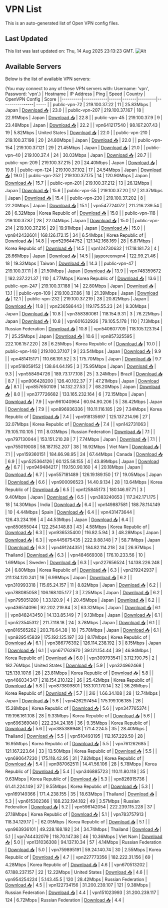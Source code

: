# VPN List

This is an auto-generated list of Open VPN config files.

## Last Updated

This list was last updated on: Thu, 14 Aug 2025 23:13:23 GMT.
![Alt](https://repobeats.axiom.co/api/embed/186b98318ef1479477931607c1ad7d823f12451f.svg "Repobeats analytics image")

## Available Servers

Below is the list of available VPN servers:

(You may connect to any of these VPN servers with: Username: 'vpn', Password: 'vpn'.)
| Hostname | IP Address | Ping | Speed | Country | OpenVPN Config | Score |
|----------|------------|------|-------|---------|----------------| ----- |
| public-vpn-72 | 219.100.37.22 | 11 | 25.83Mbps | Japan | [Download 📥](./configs/server_0_JP.ovpn) | 23.0 |
| public-vpn-207 | 219.100.37.167 | 18 | 22.91Mbps | Japan | [Download 📥](./configs/server_1_JP.ovpn) | 22.8 |
| public-vpn-45 | 219.100.37.9 | 9 | 23.48Mbps | Japan | [Download 📥](./configs/server_2_JP.ovpn) | 22.2 |
| vpn641217540 | 98.167.207.43 | 19 | 5.82Mbps | United States | [Download 📥](./configs/server_3_US.ovpn) | 22.0 |
| public-vpn-210 | 219.100.37.198 | 20 | 24.80Mbps | Japan | [Download 📥](./configs/server_4_JP.ovpn) | 22.0 |
| public-vpn-154 | 219.100.37.121 | 29 | 21.45Mbps | Japan | [Download 📥](./configs/server_5_JP.ovpn) | 21.0 |
| public-vpn-40 | 219.100.37.4 | 24 | 30.03Mbps | Japan | [Download 📥](./configs/server_6_JP.ovpn) | 20.7 |
| public-vpn-209 | 219.100.37.215 | 20 | 24.40Mbps | Japan | [Download 📥](./configs/server_7_JP.ovpn) | 19.8 |
| public-vpn-124 | 219.100.37.102 | 17 | 24.54Mbps | Japan | [Download 📥](./configs/server_8_JP.ovpn) | 19.0 |
| public-vpn-252 | 219.100.37.175 | 14 | 120.90Mbps | Japan | [Download 📥](./configs/server_9_JP.ovpn) | 15.7 |
| public-vpn-201 | 219.100.37.212 | 13 | 26.12Mbps | Japan | [Download 📥](./configs/server_10_JP.ovpn) | 15.6 |
| public-vpn-55 | 219.100.37.20 | 17 | 31.37Mbps | Japan | [Download 📥](./configs/server_11_JP.ovpn) | 15.4 |
| public-vpn-230 | 219.100.37.202 | 8 | 22.20Mbps | Japan | [Download 📥](./configs/server_12_JP.ovpn) | 15.1 |
| vpn547724072 | 211.216.239.54 | 28 | 6.32Mbps | Korea Republic of | [Download 📥](./configs/server_13_KR.ovpn) | 15.0 |
| public-vpn-118 | 219.100.37.87 | 28 | 22.04Mbps | Japan | [Download 📥](./configs/server_14_JP.ovpn) | 15.0 |
| public-vpn-214 | 219.100.37.216 | 29 | 19.91Mbps | Japan | [Download 📥](./configs/server_15_JP.ovpn) | 15.0 |
| vpn842432601 | 168.126.172.15 | 34 | 6.54Mbps | Korea Republic of | [Download 📥](./configs/server_16_KR.ovpn) | 14.8 |
| vpn529644752 | 121.142.168.169 | 28 | 6.87Mbps | Korea Republic of | [Download 📥](./configs/server_17_KR.ovpn) | 14.5 |
| vpn124730632 | 117.18.181.73 | 4 | 28.66Mbps | Japan | [Download 📥](./configs/server_18_JP.ovpn) | 14.5 |
| jayporeonvpn4 | 122.99.21.46 | 18 | 19.32Mbps | Taiwan | [Download 📥](./configs/server_19_TW.ovpn) | 14.3 |
| public-vpn-47 | 219.100.37.11 | 8 | 21.50Mbps | Japan | [Download 📥](./configs/server_20_JP.ovpn) | 13.9 |
| vpn748359672 | 182.237.221.37 | 110 | 4.77Mbps | Korea Republic of | [Download 📥](./configs/server_21_KR.ovpn) | 13.6 |
| public-vpn-247 | 219.100.37.188 | 14 | 22.80Mbps | Japan | [Download 📥](./configs/server_22_JP.ovpn) | 13.1 |
| public-vpn-109 | 219.100.37.86 | 18 | 21.39Mbps | Japan | [Download 📥](./configs/server_23_JP.ovpn) | 12.1 |
| public-vpn-232 | 219.100.37.219 | 28 | 20.82Mbps | Japan | [Download 📥](./configs/server_24_JP.ovpn) | 11.8 |
| vpn236586443 | 119.175.55.23 | 24 | 9.30Mbps | Japan | [Download 📥](./configs/server_25_JP.ovpn) | 10.8 |
| vpn358380061 | 118.154.9.31 | 3 | 76.22Mbps | Japan | [Download 📥](./configs/server_26_JP.ovpn) | 10.8 |
| vpn601632926 | 79.105.5.178 | 110 | 7.13Mbps | Russian Federation | [Download 📥](./configs/server_27_RU.ovpn) | 10.8 |
| vpn540607709 | 118.105.123.154 | 7 | 25.25Mbps | Japan | [Download 📥](./configs/server_28_JP.ovpn) | 10.6 |
| vpn857325595 | 222.106.157.220 | 28 | 6.25Mbps | Korea Republic of | [Download 📥](./configs/server_29_KR.ovpn) | 10.0 |
| public-vpn-148 | 219.100.37.107 | 9 | 23.54Mbps | Japan | [Download 📥](./configs/server_30_JP.ovpn) | 9.9 |
| vpn481415171 | 110.66.191.52 | 3 | 175.70Mbps | Japan | [Download 📥](./configs/server_31_JP.ovpn) | 9.7 |
| vpn518059152 | 138.64.64.195 | 3 | 75.95Mbps | Japan | [Download 📥](./configs/server_32_JP.ovpn) | 9.3 |
| vpn558494726 | 189.73.177.108 | 25 | 3.24Mbps | Brazil | [Download 📥](./configs/server_33_BR.ovpn) | 8.7 |
| vpn906428200 | 126.40.102.37 | 7 | 47.21Mbps | Japan | [Download 📥](./configs/server_34_JP.ovpn) | 8.1 |
| vpn857650109 | 14.132.27.53 | 7 | 68.20Mbps | Japan | [Download 📥](./configs/server_35_JP.ovpn) | 8.0 |
| vpn377726682 | 133.165.232.164 | 6 | 72.15Mbps | Japan | [Download 📥](./configs/server_36_JP.ovpn) | 7.9 |
| vpn961040964 | 60.94.90.206 | 5 | 36.42Mbps | Japan | [Download 📥](./configs/server_37_JP.ovpn) | 7.9 |
| vpn896936336 | 110.11.116.185 | 29 | 7.34Mbps | Korea Republic of | [Download 📥](./configs/server_38_KR.ovpn) | 7.4 |
| vpn918135697 | 125.137.214.96 | 27 | 32.07Mbps | Korea Republic of | [Download 📥](./configs/server_39_KR.ovpn) | 7.4 |
| vpn142731063 | 79.105.110.105 | 111 | 8.03Mbps | Russian Federation | [Download 📥](./configs/server_40_RU.ovpn) | 7.1 |
| vpn797130044 | 153.151.210.28 | 7 | 7.74Mbps | Japan | [Download 📥](./configs/server_41_JP.ovpn) | 7.1 |
| vpn755019008 | 58.187.152.207 | 38 | 16.92Mbps | Viet Nam | [Download 📥](./configs/server_42_VN.ovpn) | 7.1 |
| vpn159360151 | 184.66.98.95 | 24 | 67.44Mbps | Canada | [Download 📥](./configs/server_43_CA.ovpn) | 6.9 |
| vpn525364126 | 60.125.58.155 | 4 | 43.89Mbps | Japan | [Download 📥](./configs/server_44_JP.ovpn) | 6.7 |
| vpn949484217 | 119.150.90.160 | 4 | 20.18Mbps | Japan | [Download 📥](./configs/server_45_JP.ovpn) | 6.7 |
| vpn557181489 | 126.19.189.150 | 17 | 19.05Mbps | Japan | [Download 📥](./configs/server_46_JP.ovpn) | 6.6 |
| vpn900096523 | 14.40.9.134 | 28 | 13.64Mbps | Korea Republic of | [Download 📥](./configs/server_47_KR.ovpn) | 6.5 |
| vpn125845173 | 180.146.97.71 | 3 | 9.40Mbps | Japan | [Download 📥](./configs/server_48_JP.ovpn) | 6.5 |
| vpn383240653 | 117.242.171.175 | 18 | 14.30Mbps | India | [Download 📥](./configs/server_49_IN.ovpn) | 6.4 |
| vpn149887581 | 188.78.114.149 | 10 | 4.44Mbps | Spain | [Download 📥](./configs/server_50_ES.ovpn) | 6.4 |
| vpn431473644 | 126.43.234.196 | 4 | 44.53Mbps | Japan | [Download 📥](./configs/server_51_JP.ovpn) | 6.4 |
| vpn850655044 | 122.254.148.83 | 43 | 4.58Mbps | Korea Republic of | [Download 📥](./configs/server_52_KR.ovpn) | 6.3 |
| vpn936535400 | 116.82.5.94 | 3 | 48.28Mbps | Japan | [Download 📥](./configs/server_53_JP.ovpn) | 6.3 |
| vpn445675435 | 222.9.88.148 | 7 | 58.71Mbps | Japan | [Download 📥](./configs/server_54_JP.ovpn) | 6.3 |
| vpn491244351 | 184.82.114.218 | 24 | 26.97Mbps | Thailand | [Download 📥](./configs/server_55_TH.ovpn) | 6.3 |
| vpn484669308 | 176.10.233.56 | 10 | 1.69Mbps | Sweden | [Download 📥](./configs/server_56_SE.ovpn) | 6.3 |
| vpn227656524 | 14.138.226.248 | 24 | 6.80Mbps | Korea Republic of | [Download 📥](./configs/server_57_KR.ovpn) | 6.3 |
| vpn219242937 | 211.134.120.241 | 16 | 6.99Mbps | Japan | [Download 📥](./configs/server_58_JP.ovpn) | 6.2 |
| vpn310993318 | 115.65.24.157 | 11 | 8.82Mbps | Japan | [Download 📥](./configs/server_59_JP.ovpn) | 6.2 |
| vpn788085058 | 106.168.105.177 | 3 | 7.25Mbps | Japan | [Download 📥](./configs/server_60_JP.ovpn) | 6.2 |
| vpn795051280 | 1.33.120.9 | 4 | 20.45Mbps | Japan | [Download 📥](./configs/server_61_JP.ovpn) | 6.2 |
| vpn436514096 | 92.202.219.84 | 3 | 63.32Mbps | Japan | [Download 📥](./configs/server_62_JP.ovpn) | 6.1 |
| vpn848243450 | 14.133.85.149 | 7 | 9.13Mbps | Japan | [Download 📥](./configs/server_63_JP.ovpn) | 6.1 |
| vpn523545312 | 211.7.118.18 | 24 | 3.78Mbps | Japan | [Download 📥](./configs/server_64_JP.ovpn) | 6.1 |
| vpn816565262 | 203.76.64.38 | 18 | 75.78Mbps | Japan | [Download 📥](./configs/server_65_JP.ovpn) | 6.1 |
| vpn929545839 | 175.192.125.197 | 33 | 8.17Mbps | Korea Republic of | [Download 📥](./configs/server_66_KR.ovpn) | 6.1 |
| vpn386776392 | 126.114.238.192 | 3 | 8.15Mbps | Japan | [Download 📥](./configs/server_67_JP.ovpn) | 6.1 |
| vpn671762970 | 39.121.154.44 | 39 | 46.94Mbps | Korea Republic of | [Download 📥](./configs/server_68_KR.ovpn) | 6.0 |
| vpn309793541 | 3.112.190.75 | 2 | 182.76Mbps | United States | [Download 📥](./configs/server_69_US.ovpn) | 5.9 |
| vpn324962468 | 125.139.107.6 | 28 | 23.81Mbps | Korea Republic of | [Download 📥](./configs/server_70_KR.ovpn) | 5.8 |
| vpn466034347 | 218.154.210.122 | 26 | 25.42Mbps | Korea Republic of | [Download 📥](./configs/server_71_KR.ovpn) | 5.8 |
| vpn873809801 | 183.101.170.14 | 32 | 36.26Mbps | Korea Republic of | [Download 📥](./configs/server_72_KR.ovpn) | 5.7 |
| 2i6 | 1.66.34.108 | 28 | 12.74Mbps | Japan | [Download 📥](./configs/server_73_JP.ovpn) | 5.6 |
| vpn426297454 | 175.199.106.185 | 26 | 15.28Mbps | Korea Republic of | [Download 📥](./configs/server_74_KR.ovpn) | 5.6 |
| vpn347765374 | 119.196.161.108 | 28 | 9.33Mbps | Korea Republic of | [Download 📥](./configs/server_75_KR.ovpn) | 5.6 |
| vpn696369040 | 222.234.24.185 | 36 | 9.35Mbps | Korea Republic of | [Download 📥](./configs/server_76_KR.ovpn) | 5.6 |
| vpn385389948 | 171.4.224.5 | 35 | 28.40Mbps | Thailand | [Download 📥](./configs/server_77_TH.ovpn) | 5.5 |
| vpn510493195 | 112.167.229.50 | 28 | 16.95Mbps | Korea Republic of | [Download 📥](./configs/server_78_KR.ovpn) | 5.5 |
| vpn761262685 | 121.167.223.64 | 33 | 13.50Mbps | Korea Republic of | [Download 📥](./configs/server_79_KR.ovpn) | 5.5 |
| vpn690647230 | 175.118.42.95 | 31 | 7.82Mbps | Korea Republic of | [Download 📥](./configs/server_80_KR.ovpn) | 5.4 |
| vpn987062511 | 14.41.56.106 | 28 | 5.78Mbps | Korea Republic of | [Download 📥](./configs/server_81_KR.ovpn) | 5.4 |
| vpn346885723 | 110.11.80.118 | 35 | 9.63Mbps | Korea Republic of | [Download 📥](./configs/server_82_KR.ovpn) | 5.3 |
| vpn826915736 | 61.41.224.149 | 37 | 9.55Mbps | Korea Republic of | [Download 📥](./configs/server_83_KR.ovpn) | 5.3 |
| vpn169149366 | 171.4.238.155 | 35 | 18.63Mbps | Thailand | [Download 📥](./configs/server_84_TH.ovpn) | 5.3 |
| vpn615302366 | 188.232.194.182 | 49 | 3.57Mbps | Russian Federation | [Download 📥](./configs/server_85_RU.ovpn) | 5.2 |
| vpn596142054 | 222.239.115.228 | 37 | 27.18Mbps | Korea Republic of | [Download 📥](./configs/server_86_KR.ovpn) | 5.1 |
| vpn783757913 | 118.34.129.17 | - | 62.05Mbps | Korea Republic of | [Download 📥](./configs/server_87_KR.ovpn) | 5.1 |
| vpn963936101 | 49.228.168.192 | 34 | 34.74Mbps | Thailand | [Download 📥](./configs/server_88_TH.ovpn) | 5.1 |
| vpn744432079 | 118.70.147.38 | 46 | 10.36Mbps | Viet Nam | [Download 📥](./configs/server_89_VN.ovpn) | 5.0 |
| vpn131036308 | 94.137.10.34 | 57 | 4.14Mbps | Russian Federation | [Download 📥](./configs/server_90_RU.ovpn) | 5.0 |
| vpn759895191 | 59.24.140.74 | 30 | 2.55Mbps | Korea Republic of | [Download 📥](./configs/server_91_KR.ovpn) | 4.7 |
| vpn227773356 | 182.222.31.156 | 69 | 4.28Mbps | Korea Republic of | [Download 📥](./configs/server_92_KR.ovpn) | 4.6 |
| vpn670513202 | 67.188.237.157 | 22 | 12.22Mbps | United States | [Download 📥](./configs/server_93_US.ovpn) | 4.6 |
| vpn954254224 | 5.143.45.5 | 120 | 28.42Mbps | Russian Federation | [Download 📥](./configs/server_94_RU.ovpn) | 4.5 |
| vpn122734156 | 31.200.239.107 | 121 | 9.38Mbps | Russian Federation | [Download 📥](./configs/server_95_RU.ovpn) | 4.4 |
| vpn151023993 | 31.200.239.117 | 124 | 6.72Mbps | Russian Federation | [Download 📥](./configs/server_96_RU.ovpn) | 4.4 |
